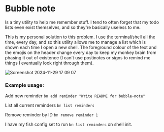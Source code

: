 # Bubble note

Is a tiny utility to help me remember stuff. I tend to often forget that my todo lists even exist themselves, and so they're basically useless to me.

This is my personal solution to this problem. I use the terminal/shell all the time, every day, and so this utility allows me to manage a list which
is shown each time I open a new shell. The foreground colour of the text and the emojis on the header change every day to keep my monkey brain from
phasing it out of existence (I can't use postinotes or signs to remind me things I eventually look right through them).

![Screenshot 2024-11-29 17 09 07](https://github.com/user-attachments/assets/ded607c5-32bb-4fc6-a4a4-ff59428e3389)

### Example usage:

Add new reminder
`bn add reminder "Write README for bubble-note"`

List all current reminders
`bn list reminders`

Remove reminder by ID
`bn remove reminder 1`

I have my fish config set to run `bn list reminders` on shell init.
